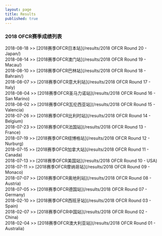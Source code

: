 ```yaml
---
layout: page
title: Results
published: true
---
```

### 2018 OFCR赛季成绩列表  

2018-08-18 >> [2018赛季OFCR日本站](/results/2018 OFCR Round 20 - Japan/)  
2018-08-14 >> [2018赛季OFCR澳门站](/results/2018 OFCR Round 19 - Macau/)  
2018-08-10 >> [2018赛季OFCR巴林站](/results/2018 OFCR Round 18 - Bahrain/)  
2018-08-07 >> [2018赛季OFCR意大利站](/results/2018 OFCR Round 17 - Italy)  
2018-08-04 >> [2018赛季OFCR圣马力诺站](/results/2018 OFCR Round 16 - San Marino)  
2018-08-02 >> [2018赛季OFCR瓦伦西亚站](/results/2018 OFCR Round 15 - Valencia)  
2018-07-26 >> [2018赛季OFCR比利时站](/results/2018 OFCR Round 14 - Belgium)  
2018-07-23 >> [2018赛季OFCR法国站](/results/2018 OFCR Round 13 - France)  
2018-07-19 >> [2018赛季OFCR纽博格站](/results/2018 OFCR Round 12 - Nurburg)  
2018-07-15 >> [2018赛季OFCR加拿大站](/results/2018 OFCR Round 11 - Canada)  
2018-07-13 >> [2018赛季OFCR美国站](/results/2018 OFCR Round 10 - USA)  
2018-07-11 >> [2018赛季OFCR摩纳哥站](/results/2018 OFCR Round 09 - Monaco)  
2018-07-07 >> [2018赛季OFCR奥地利站](/results/2018 OFCR Round 08 - Austria)  
2018-07-05 >> [2018赛季OFCR德国站](/results/2018 OFCR Round 07 - Germany)  
2018-02-10 >> [2018赛季OFCR西班牙站](/results/2018 OFCR Round 03 - Spain)  
2018-02-07 >> [2018赛季OFCR中国站](/results/2018 OFCR Round 02 - China)  
2018-02-04 >> [2018赛季OFCR澳大利亚站](/results/2018 OFCR Round 01 - Australia)  

